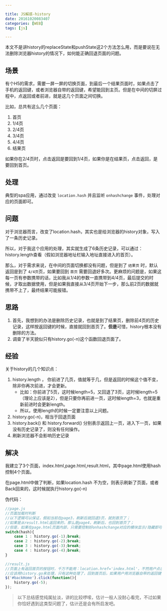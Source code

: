 ```yaml
---

title: JS解惑-history
date: 20161020083407
categories: [WEB]
tags: [js]

---
```


本文不是讲history的replaceState和pushState这2个方法怎么用，而是要说在无法删除浏览器history的情况下，如何能正确回退页面的问题。

## 场景

有个H5的需求，需要一屏一屏的切换页面，到最后一个结果页面时，如果点击了手机的返回键，或者浏览器自带的返回键，希望能回到主页。但是在中间的切屏过程中，点返回或者前进，就是这几个页面之间切换。

比如，总共有这么几个页面：

1. 首页
1. 1/4页
1. 2/4页
1. 3/4页
1. 4/4页
1. 结果页

如果你在2/4页时，点击返回是要回到1/4页，如果你是在结果页，点击返回，是要回到首页。

## 处理

典型的spa应用，通过改变 `location.hash` 并且监听 `onhashchange` 事件，处理对应的页面即可。

## 问题

对于浏览器而言，改变了location.hash，其实也是给浏览器的history对象，写入了一条历史记录。

所以，对于我这个应用的处理，其实就生成了6条历史记录，可以通过：history.length查看（假如浏览器地址栏输入地址直接进入的首页）。

那么，对于需求来说，在中间的页面切换都没有问题，但是到了 `结果页` 时，默认返回是到了 `4/4页`页，如果要回到 `首页` 需要回退好多次。更麻烦的问题是，如果这每一页有参数携带的话，比如我从1/4的参数一直携带到4/4页，最后提交的时候，才取出数据使用，但是如果我直接从3/4页开始下一步，那么前2页的数据就携带不上了，最终结果可能报错。

## 思路

1. 首先，我想到的办法是删除历史记录，也就是到了结果页，删除前4页的历史记录，这样按返回键的时候，直接就回到首页了。**但是**可惜，history根本没有删除的方法。
1. 调查了半天貌似只有history.go(-n)这个函数回退页面了。

## 经验

关于history的几个知识点：

1. history.length ， 你前进了几页，值就等于几，但是返回的时候这个值不变，除非你再次前进，才会更新。
	* 比如：你前进了5页，这时候length=5，又回退了3页，这时候length=5（理论上应该是2），但是只要你再前进一页，这时候length=3，也就是重新前进时会更新length。
	* 所以，使用length的时候一定要注意以上问题。
1. history.go(-n)，相当于回退页面
1. history.back() 和 history.forward() 分别表示返回上一页，进入下一页，如果没有历史记录了，则没有任何操作。
1. 刷新浏览器不会影响历史记录

## 解决

我建立了3个页面，index.html,page.html,result.html，其中page.html使用hash控制4个页面。

在page.html中做了判断，如果location.hash 不为空，则表示刷新了页面，或者Back回来的，这时候就执行history.go(-n)

伪代码：

```js
//page.js
//页面加载时判断
//以下逻辑可以保证，假如当前在page3，刷新后就回退3页，就到首页了；
//如果是从result.html返回来的，那么是page4，刷新后，也回到首页了；
//但是，如果在page.html页面内部，只需要控制好onhashchange对应的模块显示/隐藏即可；
switch(hash){
	case 1 : history.go(-1);break;
	case 2 : history.go(-2);break;
	case 3 : history.go(-3);break;
	case 4 : history.go(-4);break;
}

//result.js
//页面上有返回首页的按钮时，千万不能用：location.href='index.html'，不然用户点击浏览器自带的返回按钮时，又会错乱。
//应该用history.go来处理，只有这种处理了，回到首页后，如果用户用浏览器自带的返回键，是会回到进入首页的页面的，不然又会回到结果页了。
$('#backHome').click(function(){
	history.go(-5);
});

```

> 以下总结感觉纯属扯淡，讲的比较啰嗦，估计一般人没耐心看完，不过如果你恰好遇到这类型问题了，估计还是会有所启发吧。
